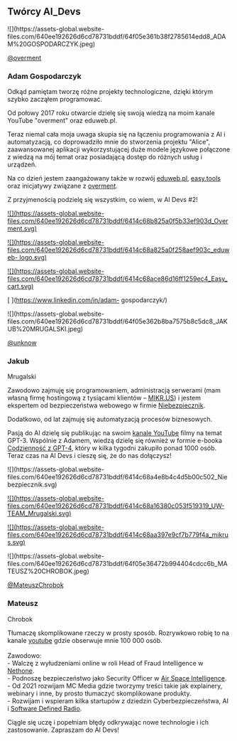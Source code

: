 ## Twórcy AI_Devs

![](https://assets-global.website-
files.com/640ee192626d6cd78731bddf/64f05e361b38f2785614edd8_ADAM%20GOSPODARCZYK.jpeg)

[@overment](https://twitter.com/_overment)

### Adam Gospodarczyk  

Odkąd pamiętam tworzę różne projekty technologiczne, dzięki którym szybko
zacząłem programować.  
  
Od połowy 2017 roku otwarcie dzielę się swoją wiedzą na moim kanale YouTube
"overment" oraz eduweb.pl.  
  
Teraz niemal cała moja uwaga skupia się na łączeniu programowania z AI i
automatyzacją, co doprowadziło mnie do stworzenia projektu "Alice",
zaawansowanej aplikacji wykorzystującej duże modele językowe połączone z
wiedzą na mój temat oraz posiadającą dostęp do różnych usług i urządzeń.  
  
Na co dzień jestem zaangażowany także w rozwój
[eduweb.pl](https://eduweb.pl/), [easy.tools](https://www.easycart.pl/) oraz
inicjatywy związane z [overment](https://www.youtube.com/c/overment).  
  
Z przyjmenością podzielę się wszystkim, co wiem, w AI Devs #2!

[![](https://assets-global.website-
files.com/640ee192626d6cd78731bddf/6414c68b825a0f5b33ef903d_Overment.svg)](https://www.youtube.com/@overment)

[![](https://assets-global.website-
files.com/640ee192626d6cd78731bddf/6414c68a825a0f258aef903c_eduweb-
logo.svg)](https://eduweb.pl/)

[![](https://assets-global.website-
files.com/640ee192626d6cd78731bddf/6414c68ace86d16ff1259ec4_Easy_cart.svg)](https://www.easycart.pl/)

[ ](https://www.youtube.com/@overment)[ ](https://www.linkedin.com/in/adam-
gospodarczyk/)[ ](https://www.instagram.com/_overment/)[
](https://twitter.com/_overment)[ ](https://overment.com/)

![](https://assets-global.website-
files.com/640ee192626d6cd78731bddf/64f05e362b8ba7575b8c5dc8_JAKUB%20MRUGALSKI.jpeg)

[@unknow](https://twitter.com/uwteam)

### Jakub  
Mrugalski  

Zawodowo zajmuję się programowaniem, administracją serwerami (mam własną firmę
hostingową z tysiącami klientów – [MIKR.US](https://mikr.us/)) i jestem
ekspertem od bezpieczeństwa webowego w firmie
[Niebezpiecznik](https://niebezpiecznik.pl/).  
  
Dodatkowo, od lat zajmuję się automatyzacją procesów biznesowych.  
  
Pasją do AI dzielę się publikując na swoim [kanale
YouTube](https://www.youtube.com/@uwteamorg) filmy na temat GPT-3. Wspólnie z
Adamem, wiedzą dzielę się również w formie e-booka [Codzienność z
GPT-4](https://gpt.zautomatyzowani.pl/), który w kilka tygodni zakupiło ponad
1000 osób. Teraz czas na AI Devs i cieszę się, że do nas dołączysz!

![](https://assets-global.website-
files.com/640ee192626d6cd78731bddf/6414c68a4e8b4c4d5b00c502_Niebezpiecznik.svg)

[![](https://assets-global.website-
files.com/640ee192626d6cd78731bddf/6414c68a16380c053f519319_UW-
TEAM_Mrugalski.svg)](https://www.youtube.com/@uwteamorg)

[![](https://assets-global.website-
files.com/640ee192626d6cd78731bddf/6414c68aa397e9cf7b779f4a_mikrus.svg)](https://mikr.us/)

[ ](https://www.youtube.com/@uwteamorg)[
](https://www.linkedin.com/in/unknow/)[
](https://www.instagram.com/uwteam_org/)[ ](https://twitter.com/uwteam)[
](https://mrugalski.pl/)

![](https://assets-global.website-
files.com/640ee192626d6cd78731bddf/64f05e36472b994404cdcc6b_MATEUSZ%20CHROBOK.jpeg)

[@MateuszChrobok  
](https://twitter.com/uwteam)

### Mateusz  
Chrobok  

Tłumaczę skomplikowane rzeczy w prosty sposób. Rozrywkowo robię to na kanale
[youtube](https://www.youtube.com/@MateuszChrobok) gdzie obserwuje mnie 100
000 osób.  
‍  
Zawodowo:  
\- Walczę z wyłudzeniami online w roli Head of Fraud Intelligence w
[Nethone](https://nethone.com/).  
\- Podnoszę bezpieczeństwo jako Security Officer w [Air Space
Intelligence](https://www.airspace-intelligence.com/).  
\- Od 2021 rozwijam MC Media gdzie tworzymy treści takie jak explainery,
webinary i inne, by prosto tłumaczyć skomplikowane produkty.  
\- Rozwijam i wspieram kilka startupów z dziedzin Cyberbezpieczeństwa, AI i
[Software Defined Radio](https://scanme.com.pl/).  
  
Ciągle się uczę i popełniam błędy odkrywając nowe technologie i ich
zastosowanie. Zapraszam do AI Devs!

[ ](https://www.youtube.com/@MateuszChrobok)[
](https://www.linkedin.com/in/mateuszchrobok/)[
](https://www.instagram.com/mateuszemsi/)[
](https://twitter.com/mateuszchrobok?lang=en)[ ](https://chrobok.eu/)


